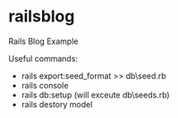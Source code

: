 # railsblog
Rails Blog Example

Useful commands:
- rails export:seed_format >> db\seed.rb
- rails console
- rails db:setup (will exceute db\seeds.rb)
- rails destory model <modelName>


